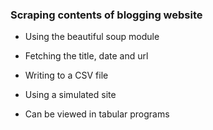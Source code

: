### Scraping contents of blogging website

* Using the beautiful soup module

* Fetching the title, date and url

* Writing to a CSV file

* Using a simulated site

* Can be viewed in tabular programs
